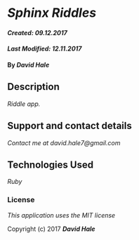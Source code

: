 # _Sphinx Riddles_

#### _Created: 09.12.2017_
#### _Last Modified: 12.11.2017_

#### By _**David Hale**_

## Description

_Riddle app._

## Support and contact details

_Contact me at david.hale7@gmail.com_

## Technologies Used

_Ruby_

### License

*This application uses the MIT license*

Copyright (c) 2017 **_David Hale_**
